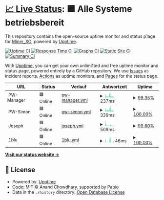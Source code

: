 # [📈 Live Status](https://MinerXO.github.io/upptime): <!--live status--> **🟩 Alle Systeme betriebsbereit**

This repository contains the open-source uptime monitor and status p1age for [Miner_XO](https://MinerXO.github.io/upptime), powered by [Upptime](https://github.com/upptime/upptime).

[![Uptime CI](https://github.com/MinerXO/upptime/workflows/Uptime%20CI/badge.svg)](https://github.com/MinerXO/upptime/actions?query=workflow%3A%22Uptime+CI%22)
[![Response Time CI](https://github.com/MinerXO/upptime/workflows/Response%20Time%20CI/badge.svg)](https://github.com/MinerXO/upptime/actions?query=workflow%3A%22Response+Time+CI%22)
[![Graphs CI](https://github.com/MinerXO/upptime/workflows/Graphs%20CI/badge.svg)](https://github.com/MinerXO/upptime/actions?query=workflow%3A%22Graphs+CI%22)
[![Static Site CI](https://github.com/MinerXO/upptime/workflows/Static%20Site%20CI/badge.svg)](https://github.com/MinerXO/upptime/actions?query=workflow%3A%22Static+Site+CI%22)
[![Summary CI](https://github.com/MinerXO/upptime/workflows/Summary%20CI/badge.svg)](https://github.com/MinerXO/upptime/actions?query=workflow%3A%22Summary+CI%22)

With [Upptime](https://upptime.js.org), you can get your own unlimi1ted and free uptime monitor and status page, powered entirely by a GitHub repository. We use [Issues](https://github.com/MinerXO/upptime/issues) as incident reports, [Actions](https://github.com/MinerXO/upptime/actions) as uptime monitors, and [Pages](https://MinerXO.github.io/upptime) for the status page.

<!--start: status pages-->
<!-- This summary is generated by Upptime (https://github.com/upptime/upptime) -->
<!-- Do not edit this manually, your changes will be overwritten -->
<!-- prettier-ignore -->
| URL | Status | Verlauf | Antwortzeit | Uptime |
| --- | ------ | ------- | ------------- | ------ |
| <img alt="" src="https://icons.duckduckgo.com/ip3/null.ico" height="13"> PW-Manager | 🟩 Online | [pw-manager.yml](https://github.com/MinerXO/upptime/commits/HEAD/history/pw-manager.yml) | <details><summary><img alt="Antwortzeit-Diagramm" src="./graphs/pw-manager/response-time-week.png" height="20"> 237ms</summary><br><a href="https://MinerXO.github.io/upptime/history/pw-manager"><img alt="Antwortzeit 648" src="https://img.shields.io/endpoint?url=https%3A%2F%2Fraw.githubusercontent.com%2FMinerXO%2Fupptime%2FHEAD%2Fapi%2Fpw-manager%2Fresponse-time.json"></a><br><a href="https://MinerXO.github.io/upptime/history/pw-manager"><img alt="Antwortzeit der letzten 24 Stunden 147" src="https://img.shields.io/endpoint?url=https%3A%2F%2Fraw.githubusercontent.com%2FMinerXO%2Fupptime%2FHEAD%2Fapi%2Fpw-manager%2Fresponse-time-day.json"></a><br><a href="https://MinerXO.github.io/upptime/history/pw-manager"><img alt="Antwortzeit der letzten 7 Tage 237" src="https://img.shields.io/endpoint?url=https%3A%2F%2Fraw.githubusercontent.com%2FMinerXO%2Fupptime%2FHEAD%2Fapi%2Fpw-manager%2Fresponse-time-week.json"></a><br><a href="https://MinerXO.github.io/upptime/history/pw-manager"><img alt="Antwortzeit der letzten 30 Tage 630" src="https://img.shields.io/endpoint?url=https%3A%2F%2Fraw.githubusercontent.com%2FMinerXO%2Fupptime%2FHEAD%2Fapi%2Fpw-manager%2Fresponse-time-month.json"></a><br><a href="https://MinerXO.github.io/upptime/history/pw-manager"><img alt="Antwortzeit des letzten Jahres 648" src="https://img.shields.io/endpoint?url=https%3A%2F%2Fraw.githubusercontent.com%2FMinerXO%2Fupptime%2FHEAD%2Fapi%2Fpw-manager%2Fresponse-time-year.json"></a></details> | <details><summary><a href="https://MinerXO.github.io/upptime/history/pw-manager">99.35%</a></summary><a href="https://MinerXO.github.io/upptime/history/pw-manager"><img alt="All-time uptime 98.65%" src="https://img.shields.io/endpoint?url=https%3A%2F%2Fraw.githubusercontent.com%2FMinerXO%2Fupptime%2FHEAD%2Fapi%2Fpw-manager%2Fuptime.json"></a><br><a href="https://MinerXO.github.io/upptime/history/pw-manager"><img alt="24-hour uptime 100.00%" src="https://img.shields.io/endpoint?url=https%3A%2F%2Fraw.githubusercontent.com%2FMinerXO%2Fupptime%2FHEAD%2Fapi%2Fpw-manager%2Fuptime-day.json"></a><br><a href="https://MinerXO.github.io/upptime/history/pw-manager"><img alt="7-day uptime 99.35%" src="https://img.shields.io/endpoint?url=https%3A%2F%2Fraw.githubusercontent.com%2FMinerXO%2Fupptime%2FHEAD%2Fapi%2Fpw-manager%2Fuptime-week.json"></a><br><a href="https://MinerXO.github.io/upptime/history/pw-manager"><img alt="30-day uptime 98.42%" src="https://img.shields.io/endpoint?url=https%3A%2F%2Fraw.githubusercontent.com%2FMinerXO%2Fupptime%2FHEAD%2Fapi%2Fpw-manager%2Fuptime-month.json"></a><br><a href="https://MinerXO.github.io/upptime/history/pw-manager"><img alt="1-year uptime 98.65%" src="https://img.shields.io/endpoint?url=https%3A%2F%2Fraw.githubusercontent.com%2FMinerXO%2Fupptime%2FHEAD%2Fapi%2Fpw-manager%2Fuptime-year.json"></a></details>
| <img alt="" src="https://icons.duckduckgo.com/ip3/null.ico" height="13"> PW-Simon | 🟩 Online | [pw-simon.yml](https://github.com/MinerXO/upptime/commits/HEAD/history/pw-simon.yml) | <details><summary><img alt="Antwortzeit-Diagramm" src="./graphs/pw-simon/response-time-week.png" height="20"> 339ms</summary><br><a href="https://MinerXO.github.io/upptime/history/pw-simon"><img alt="Antwortzeit 792" src="https://img.shields.io/endpoint?url=https%3A%2F%2Fraw.githubusercontent.com%2FMinerXO%2Fupptime%2FHEAD%2Fapi%2Fpw-simon%2Fresponse-time.json"></a><br><a href="https://MinerXO.github.io/upptime/history/pw-simon"><img alt="Antwortzeit der letzten 24 Stunden 229" src="https://img.shields.io/endpoint?url=https%3A%2F%2Fraw.githubusercontent.com%2FMinerXO%2Fupptime%2FHEAD%2Fapi%2Fpw-simon%2Fresponse-time-day.json"></a><br><a href="https://MinerXO.github.io/upptime/history/pw-simon"><img alt="Antwortzeit der letzten 7 Tage 339" src="https://img.shields.io/endpoint?url=https%3A%2F%2Fraw.githubusercontent.com%2FMinerXO%2Fupptime%2FHEAD%2Fapi%2Fpw-simon%2Fresponse-time-week.json"></a><br><a href="https://MinerXO.github.io/upptime/history/pw-simon"><img alt="Antwortzeit der letzten 30 Tage 712" src="https://img.shields.io/endpoint?url=https%3A%2F%2Fraw.githubusercontent.com%2FMinerXO%2Fupptime%2FHEAD%2Fapi%2Fpw-simon%2Fresponse-time-month.json"></a><br><a href="https://MinerXO.github.io/upptime/history/pw-simon"><img alt="Antwortzeit des letzten Jahres 792" src="https://img.shields.io/endpoint?url=https%3A%2F%2Fraw.githubusercontent.com%2FMinerXO%2Fupptime%2FHEAD%2Fapi%2Fpw-simon%2Fresponse-time-year.json"></a></details> | <details><summary><a href="https://MinerXO.github.io/upptime/history/pw-simon">100.00%</a></summary><a href="https://MinerXO.github.io/upptime/history/pw-simon"><img alt="All-time uptime 88.28%" src="https://img.shields.io/endpoint?url=https%3A%2F%2Fraw.githubusercontent.com%2FMinerXO%2Fupptime%2FHEAD%2Fapi%2Fpw-simon%2Fuptime.json"></a><br><a href="https://MinerXO.github.io/upptime/history/pw-simon"><img alt="24-hour uptime 100.00%" src="https://img.shields.io/endpoint?url=https%3A%2F%2Fraw.githubusercontent.com%2FMinerXO%2Fupptime%2FHEAD%2Fapi%2Fpw-simon%2Fuptime-day.json"></a><br><a href="https://MinerXO.github.io/upptime/history/pw-simon"><img alt="7-day uptime 100.00%" src="https://img.shields.io/endpoint?url=https%3A%2F%2Fraw.githubusercontent.com%2FMinerXO%2Fupptime%2FHEAD%2Fapi%2Fpw-simon%2Fuptime-week.json"></a><br><a href="https://MinerXO.github.io/upptime/history/pw-simon"><img alt="30-day uptime 81.13%" src="https://img.shields.io/endpoint?url=https%3A%2F%2Fraw.githubusercontent.com%2FMinerXO%2Fupptime%2FHEAD%2Fapi%2Fpw-simon%2Fuptime-month.json"></a><br><a href="https://MinerXO.github.io/upptime/history/pw-simon"><img alt="1-year uptime 88.28%" src="https://img.shields.io/endpoint?url=https%3A%2F%2Fraw.githubusercontent.com%2FMinerXO%2Fupptime%2FHEAD%2Fapi%2Fpw-simon%2Fuptime-year.json"></a></details>
| <img alt="" src="https://icons.duckduckgo.com/ip3/null.ico" height="13"> Joseph | 🟩 Online | [joseph.yml](https://github.com/MinerXO/upptime/commits/HEAD/history/joseph.yml) | <details><summary><img alt="Antwortzeit-Diagramm" src="./graphs/joseph/response-time-week.png" height="20"> 509ms</summary><br><a href="https://MinerXO.github.io/upptime/history/joseph"><img alt="Antwortzeit 766" src="https://img.shields.io/endpoint?url=https%3A%2F%2Fraw.githubusercontent.com%2FMinerXO%2Fupptime%2FHEAD%2Fapi%2Fjoseph%2Fresponse-time.json"></a><br><a href="https://MinerXO.github.io/upptime/history/joseph"><img alt="Antwortzeit der letzten 24 Stunden 257" src="https://img.shields.io/endpoint?url=https%3A%2F%2Fraw.githubusercontent.com%2FMinerXO%2Fupptime%2FHEAD%2Fapi%2Fjoseph%2Fresponse-time-day.json"></a><br><a href="https://MinerXO.github.io/upptime/history/joseph"><img alt="Antwortzeit der letzten 7 Tage 509" src="https://img.shields.io/endpoint?url=https%3A%2F%2Fraw.githubusercontent.com%2FMinerXO%2Fupptime%2FHEAD%2Fapi%2Fjoseph%2Fresponse-time-week.json"></a><br><a href="https://MinerXO.github.io/upptime/history/joseph"><img alt="Antwortzeit der letzten 30 Tage 704" src="https://img.shields.io/endpoint?url=https%3A%2F%2Fraw.githubusercontent.com%2FMinerXO%2Fupptime%2FHEAD%2Fapi%2Fjoseph%2Fresponse-time-month.json"></a><br><a href="https://MinerXO.github.io/upptime/history/joseph"><img alt="Antwortzeit des letzten Jahres 766" src="https://img.shields.io/endpoint?url=https%3A%2F%2Fraw.githubusercontent.com%2FMinerXO%2Fupptime%2FHEAD%2Fapi%2Fjoseph%2Fresponse-time-year.json"></a></details> | <details><summary><a href="https://MinerXO.github.io/upptime/history/joseph">99.60%</a></summary><a href="https://MinerXO.github.io/upptime/history/joseph"><img alt="All-time uptime 99.51%" src="https://img.shields.io/endpoint?url=https%3A%2F%2Fraw.githubusercontent.com%2FMinerXO%2Fupptime%2FHEAD%2Fapi%2Fjoseph%2Fuptime.json"></a><br><a href="https://MinerXO.github.io/upptime/history/joseph"><img alt="24-hour uptime 100.00%" src="https://img.shields.io/endpoint?url=https%3A%2F%2Fraw.githubusercontent.com%2FMinerXO%2Fupptime%2FHEAD%2Fapi%2Fjoseph%2Fuptime-day.json"></a><br><a href="https://MinerXO.github.io/upptime/history/joseph"><img alt="7-day uptime 99.60%" src="https://img.shields.io/endpoint?url=https%3A%2F%2Fraw.githubusercontent.com%2FMinerXO%2Fupptime%2FHEAD%2Fapi%2Fjoseph%2Fuptime-week.json"></a><br><a href="https://MinerXO.github.io/upptime/history/joseph"><img alt="30-day uptime 99.67%" src="https://img.shields.io/endpoint?url=https%3A%2F%2Fraw.githubusercontent.com%2FMinerXO%2Fupptime%2FHEAD%2Fapi%2Fjoseph%2Fuptime-month.json"></a><br><a href="https://MinerXO.github.io/upptime/history/joseph"><img alt="1-year uptime 99.51%" src="https://img.shields.io/endpoint?url=https%3A%2F%2Fraw.githubusercontent.com%2FMinerXO%2Fupptime%2FHEAD%2Fapi%2Fjoseph%2Fuptime-year.json"></a></details>
| <img alt="" src="https://icons.duckduckgo.com/ip3/null.ico" height="13"> 1blu | 🟩 Online | [1blu.yml](https://github.com/MinerXO/upptime/commits/HEAD/history/1blu.yml) | <details><summary><img alt="Antwortzeit-Diagramm" src="./graphs/1blu/response-time-week.png" height="20"> 46ms</summary><br><a href="https://MinerXO.github.io/upptime/history/1blu"><img alt="Antwortzeit 96" src="https://img.shields.io/endpoint?url=https%3A%2F%2Fraw.githubusercontent.com%2FMinerXO%2Fupptime%2FHEAD%2Fapi%2F1blu%2Fresponse-time.json"></a><br><a href="https://MinerXO.github.io/upptime/history/1blu"><img alt="Antwortzeit der letzten 24 Stunden 28" src="https://img.shields.io/endpoint?url=https%3A%2F%2Fraw.githubusercontent.com%2FMinerXO%2Fupptime%2FHEAD%2Fapi%2F1blu%2Fresponse-time-day.json"></a><br><a href="https://MinerXO.github.io/upptime/history/1blu"><img alt="Antwortzeit der letzten 7 Tage 46" src="https://img.shields.io/endpoint?url=https%3A%2F%2Fraw.githubusercontent.com%2FMinerXO%2Fupptime%2FHEAD%2Fapi%2F1blu%2Fresponse-time-week.json"></a><br><a href="https://MinerXO.github.io/upptime/history/1blu"><img alt="Antwortzeit der letzten 30 Tage 89" src="https://img.shields.io/endpoint?url=https%3A%2F%2Fraw.githubusercontent.com%2FMinerXO%2Fupptime%2FHEAD%2Fapi%2F1blu%2Fresponse-time-month.json"></a><br><a href="https://MinerXO.github.io/upptime/history/1blu"><img alt="Antwortzeit des letzten Jahres 96" src="https://img.shields.io/endpoint?url=https%3A%2F%2Fraw.githubusercontent.com%2FMinerXO%2Fupptime%2FHEAD%2Fapi%2F1blu%2Fresponse-time-year.json"></a></details> | <details><summary><a href="https://MinerXO.github.io/upptime/history/1blu">100.00%</a></summary><a href="https://MinerXO.github.io/upptime/history/1blu"><img alt="All-time uptime 100.00%" src="https://img.shields.io/endpoint?url=https%3A%2F%2Fraw.githubusercontent.com%2FMinerXO%2Fupptime%2FHEAD%2Fapi%2F1blu%2Fuptime.json"></a><br><a href="https://MinerXO.github.io/upptime/history/1blu"><img alt="24-hour uptime 100.00%" src="https://img.shields.io/endpoint?url=https%3A%2F%2Fraw.githubusercontent.com%2FMinerXO%2Fupptime%2FHEAD%2Fapi%2F1blu%2Fuptime-day.json"></a><br><a href="https://MinerXO.github.io/upptime/history/1blu"><img alt="7-day uptime 100.00%" src="https://img.shields.io/endpoint?url=https%3A%2F%2Fraw.githubusercontent.com%2FMinerXO%2Fupptime%2FHEAD%2Fapi%2F1blu%2Fuptime-week.json"></a><br><a href="https://MinerXO.github.io/upptime/history/1blu"><img alt="30-day uptime 100.00%" src="https://img.shields.io/endpoint?url=https%3A%2F%2Fraw.githubusercontent.com%2FMinerXO%2Fupptime%2FHEAD%2Fapi%2F1blu%2Fuptime-month.json"></a><br><a href="https://MinerXO.github.io/upptime/history/1blu"><img alt="1-year uptime 100.00%" src="https://img.shields.io/endpoint?url=https%3A%2F%2Fraw.githubusercontent.com%2FMinerXO%2Fupptime%2FHEAD%2Fapi%2F1blu%2Fuptime-year.json"></a></details>

<!--end: status pages-->

[**Visit our status website →**](https://MinerXO.github.io/upptime)

## 📄 License

- Powered by: [Upptime](https://github.com/upptime/upptime)
- Code: [MIT](./LICENSE) © [Anand Chowdhary](https://anandchowdhary.com), supported by [Pabio](https://pabio.com)
- Data in the `./history` directory: [Open Database License](https://opendatacommons.org/licenses/odbl/1-0/)
